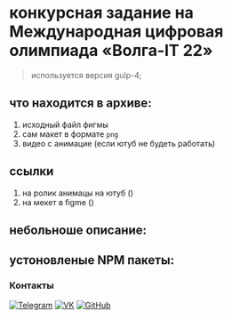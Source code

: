 # конкурсная задание на Международная цифровая олимпиада «Волга-IT 22»  
>используется версия gulp-4;

## что находится в архиве:
1. исходный файл фигмы
2. сам макет в формате `png` 
3. видео с анимацие (если ютуб не будеть работать)

## ссылки
1. на ролик анимацы на ютуб ()
2. на мекет в figme ()

## небольноше описание:


  ## устоновленые NPM пакеты:

  ### Контакты

[![Telegram](https://img.shields.io/badge/-Telegram-333?style=for-the-badge&logo=telegram&logoColor=27A0D9)](https://t.me/KROT234)
[![VK](https://img.shields.io/badge/-VK-333?style=for-the-badge&logo=Vk&logoColor=27A0D9)](https://vk.com/x2krot2x)
[![GitHub](https://img.shields.io/badge/-GitHub-333?style=for-the-badge&logo=GitHub&logoColor=fff)](https://github.com/X2KROT2X)
